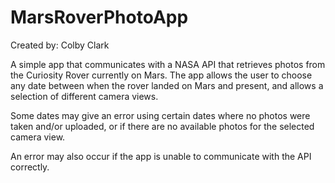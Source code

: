 # MarsRoverPhotoApp
Created by: Colby Clark

A simple app that communicates with a NASA API that retrieves photos from the Curiosity Rover currently on Mars.
The app allows the user to choose any date between when the rover landed on Mars and present, and allows a selection of different camera views.

Some dates may give an error using certain dates where no photos were taken and/or uploaded, or if there are no available photos for the selected
camera view.

An error may also occur if the app is unable to communicate with the API correctly.
